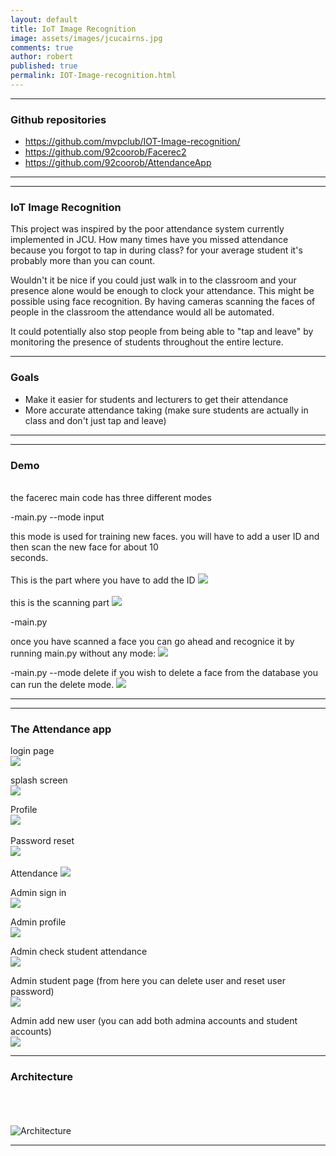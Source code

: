 ```yaml
---
layout: default
title: IoT Image Recognition
image: assets/images/jcucairns.jpg
comments: true
author: robert
published: true
permalink: IOT-Image-recognition.html
---
```


---

### Github repositories

- https://github.com/mvpclub/IOT-Image-recognition/
- https://github.com/92coorob/Facerec2
- https://github.com/92coorob/AttendanceApp


---

---

### IoT Image Recognition
This project was inspired by the poor attendance system currently implemented in JCU. How many times have you missed attendance because you forgot to tap in during class? for your average student it's probably more than you can count.

Wouldn't it be nice if you could just walk in to the classroom and your presence alone would be enough to clock your attendance.
This might be possible using face recognition. By having cameras scanning the faces of people in the classroom the attendance would all be automated.

It could potentially also stop people from being able to "tap and leave" by monitoring the presence of students throughout the entire lecture.


---

### Goals

- Make it easier for students and lecturers to get their attendance
- More accurate attendance taking (make sure students are actually in class and don't just tap and leave)


---


---

### Demo
<br>
the facerec main code has three different modes
  
  -main.py --mode input
  
  this mode is used for training new faces. you will have to add a user ID and then scan the new face for about 10<br> 
  seconds.
  <br>
  <br>
  This is the part where you have to add the ID
   <img src="https://lh3.googleusercontent.com/VLh3qF9ZyQkGXGse-9Shc1It49DAWqWO2vLR94Yph34kjJGEX0fcEBe1DvOOWKnWOP4qg-vBA0n-ybE0j-Dn6eqlAU2mrjGCO2BqlwkUc3_4Y5ucUclO7fNk35cQ8GRU_h_VJ6HkA1WwZY2cbxn8GpzzYDm_ukFI18yu9QKAJCbtdtiY-CjZyqR_ZAbFv8AV4EiFIw8prOQFSIZUcIHxMhpC0VexO2MZLgossfGO2gGl5wmc89JJIXkbWQswYKNj7CswkSUBnqyr8CcI5l9Hposj9m7w5Vze0Dtby4hEWYyRUv0VIZ8IPLFXzSyyiOJvIwwAeAE6LzXRxNiyOdyL5G55ZTG9_qysfwYllvMqybawGmm5tHTPT1ef_l-bC3Kad8KUEum2ksQCZC5XErQ92iUv6hxzRsxPl51e0AybKyi9wtZv9_LV3uKCpXMuV1Yaoafuj-YdNqObS4aKWC7HiXXQRbv8_qP5s5xaO2RKq_IhjBcltKGG2NAW3tPNb-7QiEkkM-hGvxwB63lUsvvORuXP_LaYaPx8nR52BSoJmmd653eMRaVSbKBlX_cUEbNda7LQ_sVZiAvsp7NmDc1oJIsj4zvQOmbFpnzt0h80b-dPa1B9U4rGrdjJnsD19oh_KWsztbLCIhNG7DN5H8ko8uRp=w979-h446-no">
   <br>
  <br>
  this is the scanning part
      <img src="https://lh3.googleusercontent.com/RBPqs7Dp51NvO4HHT4FlSGJ6RrTbsj7qI9XPUes98iKwf9uiaDyfUxbXZNSpAWlm1ZzGLv2vWIw698nDESb6p6I0Fxf9mMvpRAIFlF0KER1HkYtIgYEUgS4cWpP7_wMlWuurDr_EfAIv5VwVe2mrCuwtwMuIznP6RlkWvacBUD1XJrTEksN6ma6C2i4Lv63ZZJTuVZZ93e8vrDIaqzEkZfTrIPRTM-nPeG_ZQpCGk5cB3h1FQJyXU1izlakTfSpYRRszmBL-O4zoQeUcRB_u_7DvbHIWJbIg38HdPCALqk5xD7a-kZcH81uunBcJhxjBwlp4xPNHe2W4IvPefPFFB74r8ogGlTcw7glCEV90fdZXEX47qeyDsW9C_UeTVU7etTC9a-sm3HlMh0s4e8fa7Y_07mMqd8wrBXuK0FgV1lY__WX2PHBITD6jHbMP7L3RV1xsxCe3vuUeUlAVJvpdVMjAPcLFhknhR-x4QRbVrKZSUjooBVXTNhKg7PA0ueIATYuiJm-d3vEbQ2yqaiTLlEKnIZUKJsOMIUToee6ARqYCfPKWj6Sh__eu4kr57yvl-GEjLYuxmWLLxy_viYv8sgVCO-vykJMnc0v0TOuufK9bSEZDh1aQKOJ7hLcQMyKOjKBSymIp0Pi1DatxLDHRS5gH=w1375-h706-no">
      

  
  -main.py
  
   once you have scanned a face you can go ahead and recognice it by running main.py without any mode:
       <img src="https://lh3.googleusercontent.com/PL_xzj5PHO9pgjoafZ3uM2NnYY_KVny5TGSZL4LrWJ9RN_THB54ZdntZ_mAmR9RTWxlk-85W1KBWcWwNqJgdnzV6d8ASFSF_YfYQmwd7yZzWX3_orE2f0mcjeLPnoyhqddwWgQeH-SjrYlPKsOTfbEXOeHA2D_nQtAEe79HuF5EmTVvZ-jDZXC7-xpSF2PKs1nmx_ywznyywzHXmSX-NRkt7daWNF3Er_yUiTpKjQ55tyFnRN2Mrm1iG-B-O5vVOYevGzwvvhkJ0seqAlphK9_E5sFAB_Ayw1xBveLzMrN2pLYh_AA2DXiu9mNCuJKhM0jW5QDTFRkPNs0d9oDPIaryi9I3b8XbT5GBvndrxMI9_-Uj2XQCqjUlG1M5M5q_0wrSypTvjTeFnlU7R1Ri46YvEZGGa4tszphmr_GCTb5oYlYi0ddLpY0OnkU6DgwlrOJ9n_NVH9mKJdvBXYzSGHAvIFurHcBLz_TzOyEgBny4e2oXdvpdpmBPAuo6V6AZ1B9Srm5GYLzzZIttydDHrXK_I5iLlmKMYIK6G0tlBucSBcE_7od5FkvCo8_BZt7-Hp6u2GGlNOEz-iKwhfB4BeghHX3BdBTwkPQSMc3xX2iTERJTAR5J0DqW0bWCGU-p9e3CGZk1Kdz6NzsODTnX1MxLP=w1718-h966-no">
       
   
  -main.py --mode delete
  if you wish to delete a face from the database you can run the delete mode.
         <img src="https://lh3.googleusercontent.com/1GGU2IQ8BfRTy99_rs20R7d_b2gbPYFnzxXXqeF4KObJAynaSTpEq9KCX3aiXbHndxSlzYtDuec-Uji-K0lnLa5dcfB335csw59oQZL5OFyC96CEpE9tbo_uy2cKU6dOZzKqRH8OxSzCdopBO61d-4o1xYqQcBA79nPLFWx4fMYP70UeMUgfnJYVlv1GZKxb6THUfOmsJWnTAzhN9MrXVhRJ3RRb-Vohuff2yJj_3fb092RpBj9QkRcRdeDt8MWg_X1yrmXo5NFdqTMIy9u7BBYmOVLfPcklljJtno9OBKl0wswNFfI4NLsSr5PlvbS1UG_F56Pd1j5smuVuNFIpOBzwmmkI3NdbKtXuidb6lU494ym2kCIWIZogte39y-bOM0BpCOFgsrzBUOr1mrXA6t8ctU3FZcE78rh1ZRG0VCLh5Dw5mJ1IKPB4Iq14g8U4VQkqadqmUSUrzf3MVsoj6XuTbKqIpgqsOiGbTaE08SKY36jAdLxpCXZNLoxXEqUcYwhgCVY0DvgO_mAMQ0guMA0VK5OpEqg0dHt3RBEs4BNh55ntbriAskaeGxwpp5-f-0fSAemWYiosRJ_TQPsei3VoSj8lqgoQ5kXKt5TtT7h0jkYIS6FjvhjpwLMIFFTpWK_I182OhRhZioOK4juA63G4=w428-h147-no">



---

---

### The Attendance app

login page<br>
 <img src="https://lh3.googleusercontent.com/1cggzTHJRXbCQT8Wz0wy-bNlpO427THBIlIHsJpPsjKLAkKQ6Lh9QDm9RznX7BsZTs_skcv-sshJDXEOyFWUWzV1yix7bFQRjVIO1AlZqBVyUwRqdDbvtmVAjEWmHc-pnwD79dgSrhN-QNCETUV2uocBUYHJJ8Ivevzhj8wuUoZUBCN7y5dLEM4Q5GDiaB9p6SFrdAY5iGquB_m62JS-2GUDGqcP1iYjKnZOx9Whl8C6MHwK1jjuu_QPbOEoDJxbidoVJ72F6hX0i5-IweoqRiqJzUz4jnTD394AaNvDMHX3lPMl_hiAZ4oEv757j5-qdRTwER5vuSYprD1MPEsouToavSMbd-V5EenrrIunnaDZAsB0D_9bk-mhnvQFu9o0HYC8cjn7XLn07MoZJ-8Q_bsC7iF7X42FRtAdoiKeJPnF1R9PcLZlw2HqW4jue24k5bQF70FqGcWkoYqOERCZitnnXzJtMs2X8DVwGYQDyrwusMWx5w9L51uUGoJ6aDBpS3Q-XZkfFUWYjqnwhAtCjPZSGftp419dCEoMJYIGya3luIIxa3yPZ0CtYroienWs2fyXMhrR1I3JJzy1xgcSRJ1g2IeG4JxsLjp_O55JfhY_ep-5jAX-4X3VreLP85_zlthA4Xle576YlkqwedqV4pYr=w397-h809-no">
         
splash screen  <br>
 <img src="https://lh3.googleusercontent.com/x7DP1lXMNTGPcPHcc5FwHSAULAFzWJCWifuo4C4fHqH5GRixNQpY5n9X-oog1bF1ZKzBE3Al9WgKSD-ife0TVLtUA_4YKT3vojrdspZFSNZzwYleWVlkRRHelO8yU3yK6A4rYDnLTvSD5HvbGi0m6DXvJ3sgsJlVlM47kel5IrEzbEmLbNtX8FajqvWa0p25kKED58oUppjUuHgcLgJ96s2Ho-pfZBBRDDjE6bo9ESDfywKnBzLL0cmLSD_6NVm7rvXbQ2XODd6N2qxmo9Dpn1uwS5WDWqnUQHKsHi11OKQfhaHd5aevucj9GhnT1t82d7y70Ic8w9xZSg07WJTNoSuvPq4fK_aUm1ReaI9tHoMWFQNz81URpGP1Dq-uy6a-WHCyfcSsnRevXTXr5-cld-otOv9pRFvUH4Zqmux6-s50C1Crj6wwjIB24Sj3yzvFnz1Kc1YU7eZCC5G04EdmUKgKcrvy92N6kLYSNYrSF-eDKUoSxIKEbkMBQKfWE7_vSZY4R-h5kCDA5M1zOR09NU-5okcF4whpdBeQGUo0xxlcJ_EGEe3avMwaZ7iu6WPfDYkjvSkc4e_9coYrh6gwm-sIo4GopW9ihSyMqqkHL0P79KYoo8AR9C-FDumn_MwjY6Tyyv_j-iMTT0LNUuyYPCjQ=w398-h820-no"><br>
	 
Profile  <br>
<img src="https://lh3.googleusercontent.com/cQIRHLw4tMgxcnBRBk069VYGuHjXhs8tOFfX31sSMS6I3JKz8RYmomvIHgnJwx8d-MCZ19jnFB3CqSlkrv98eIflWSQoSxSiey5KSfG__qnuP6AlBwmuxKnzoG-Crsiid3uuFnX5yV_q7EGcKsTKXVA2YePr5cRtNN0jsw_VcSALVJHv1x9dVKSHWJSEXIUOuP-i7c6IxjiG4DooAHThoW7XrANJmYvn78sWBPlXMl-GPX645Pe_XzKlQs7HhsT0o5U8I29J-S6q70qEmPm5G5KQKqHe6EaRryKLtWxvTo-9haqKid6IpM_WRWIDPcPS9CixaGxJXeLmtVrFFUFJaEVA6jDUDM40exAUVwvUdljmxt-GHIRztsJz-FrBQ0hAUDNbLzua39ufL-8Yk-SlpeSSuzufTT2s8dFv7mbPg5tnNtVQkIz00k-w5eDASy9UTwMeaETo_IXpipluf7MJjTYjadeQM5SLkaFby7aOogin9agb06W1FLc6XOhFSXkLV7uWPG6HtgB3ml_FASqMlOPBkVmpnwO3ABZHvurBLYxLWU37BSwFmbITcb-X2JdgNTDrs-BpYCtT-ARhvsZZtF8FAw8lK0RDkQIQoYcdE1TJm9Sbn8ezo1GVPcRcuTD0JsmGWBf0iqjlyG_os8lnMY7Q=w397-h813-no"><br>  
Password reset  <br>
<img src="https://lh3.googleusercontent.com/kTnr_fNnhtGrHDWnTOksFnVVuYMCpTTQuXVzfk9KDs5a93bQoaBinn38DJy3xYjkaZnzfgrnsDUSbzsVRRDBqKRpuz6FWbbguIFooJzHC4SrskjTEh04iJ9UEqivkmWp8EE-s_RtIuqOojPNzzpQH2TZ-mHq5R4s3QTFhf-9dFUF5ArzwaK3XPUaQpqvpLrmxZZMa9qspcC1R2glNChPOrosFwkGbdFvx6BptOYxICj3CZPGNgkP6QoXapRpu7MevgWPclmve3Bea4oaSgTxXpdDJfyR5qwHbos5G-gxIczQVPl8wbMaaC88-Ke4Um7jyoEDUq7bxKPYwdj2QTmGMTRM6XcXzya0pMj8yIhfzgz903QkHkduR_v-K-ZT6PJKgB2knfx0EC6gGghXVrusZVsXh0r_yEexlDUFhI1GinzFsuNOckXhg47B0_3oex_exsgloBWz93oCrkrkOny3qpulw-Tssy1-yc-QDQ1DHUfVjSjt7GyLg-Uc_WfEyGc3Om7177qCjhYv2-2IlpYQt2RHPCgBFZrsq8oajP6Y-8krGDlrklv1ou8gsnZ2d7gaDGxGooFTzze3LgE7t5UAxlHzTLPX5dcPbnzj4TZ5MJ6NIIQ9Q_0NPALr4i9Vz8ZJuX_mQcXqsrzZWNfFfqc1-GkN=w409-h816-no">
<br>
<br>
Attendance
<img src="https://lh3.googleusercontent.com/jyPamwbYYbImHQBXvnaWIux5YUP3tyhxEPmWvBf2igzT3cil-_KVV5JH5-FZFErAbd9AuodPpXg-pKYsfsgdivqtiPEw10Jr1o1kRUiF0YL2sxLGFbjEDsLcKuyTMBYVkuqau4zoIajXc9LMS5CxpSAZ2ao2uh1Rp-TZEgU-d8B2IhdgkvOiid9OCcYcUjy0655bdYH6DIWmGEp1XvZfhkR7xyqGqls2tn9dD3iibeLOpQ0h7vR2vptywTTlur0m1f51zwM32EX_LTc054xcEBz2BOyVp41g2lVCZbklNROXwaANxPEfJMbCOhMDzlfFg-Lvp7lRIiO05IjTxM1f60rdHkqr05Anezd_p0RNS8Yo5Z26PCXhUx8oTWZ-XBEKxt8KBJU2VFjCd5vaIifiQ55SJDoOXbpZirsZ_AjBYK78Cxnii4saMf97JrX_iv0hcLHR07rfejoXadbyexW0qUHYMjbyoIkr-1Yb8ILQTMbKypmyL9qefOfiMZ6aCx7_68PBYKy6emPZxQ3RoPMjAoFmrG2UPkiqI9j3R7Tl-624aFyMBGcRcFhYDbmYfHisyDn9LI72CSQ4B5e0rFrYYZ3cQOSCFRpD4mlxcZoxsRDLr4jeHd8aV2n25YaD_7WdrjW8G9uDO6CRswwtBLbKWXeP=w398-h819-no"><br>
     
Admin sign in  <br>
<img src="https://lh3.googleusercontent.com/U-Csbw81gZg7iztrNNjaTkKjaXS--4QC4ESotBtpCMWPpR5js114a4OKGfPeqkS-ZwVcGsarV9TDU_TbtsIERhWCZKzdTPfn-itGwAeqOrb6dj4M58YElv3_gK4WMvHDcwu2U1nlYxaMCDRREONmNGSs2p8fcnsO9xunrcIn2tSkHk-5tG1iurjWKYq9-xdMML86Qj5VG5rscTj2TOCJI7uC8ZjqlthlTPQhqb3uJTRrbuCHobxYDnWeC5SeOWqKZf0WPWNNh8Y09qdwRLbMzrnKnf4p4xpbcTioJlC7GnIXNMAAmjyPsL1SGm4sYZiFld0k4xjvv9Fpn9BWsCXq5GMtgXEaWZjWCr1Bppf-uGCkTjOu7onknyQ1LVm-zQwYKQxCtjxkeNUVoQN4JlDuMxnIFiaXMPzGXHxw48vpDs8FSmqFAb70UKfZ-nzfDAuo6JqSYpvUOiIUlShzd1q0i9UorQt8T5eLAokcWvlT-L_ugtVeWvr_IQtlwO7tAY7SVM190x-5U5XJ9ERz3HXcqja3ytZT8CAvV80SWGHRTVmvYe_0HhH2FOC3CoPtADd2mru2XQf_IBx3zbpc4Rn62RCA7mKTbmsNn8gMQ6V8mfmvRgIaM2zq9o6vKde4fqu7L0qMYjoVBgrV59ndcm-iILGE=w411-h828-no"><br>

Admin profile  <br>
<img src="https://lh3.googleusercontent.com/PVM55biJe5yeP8AXnp09LK-n9rD57uZLIUSQfKpR6PHR8-rZT39_uQMueA5Au-zcpIh2CPgBJgQ5jDqNIqUcxY9cDaB7bkWMlWfRdDHNMNuqzxnZjuIn_kdOfdhyW8U2SXUl-Dd0MJFqyXw1BwiujH8tGHuLOrPJpmDVb6kD4_IzmNsQnsjTRlLQZZUIEJ8nwDZ8s-_f_byGD_pymg-eNrmP3WKVKqlv-0IN_zpv3Xb0lgI4oMHMPxiMm9BJ5fdluXSBMx7vVd7Ys6YQCYv5filrLUcOIzEYx8QxfZ0Kpks5vC1QsomOUbAmKtfOOJE_5eBnPPiQVGhHoI0Gu9c5_i7QgO7HxU_hoppSGije2qAV_Xs_aPdptQaidedXpXV8e9jGTM9A9lMz7ejXjXfJmUL8EOCvlQAYFjwugBtzfzNZHo5HW0pl_Q1C_pY3A_fTivPoPRnHu13rglYSEfCT98XGJyzuRrAKF80f22T5lI2_Xln1UxP2cOhAIQRJqEYCn3j_CSj2j4VWg_7E63MWds-PYu_3ylc_z4qIcRl42N17_28GZGsAKNb9XBN6QtRGXIVHEHJ95-mTls1AJlQOsLZC5pHXYNqLPsmFb4a6Ewa7UMtSRgwbEBcNGzZNk-TSz5g7OQ2MF7oDj4pmKOf0fksr=w412-h831-no"><br>

Admin check student attendance  <br>
<img src="https://lh3.googleusercontent.com/q4rAfzX2bsL81FVnDhlvdNNdW3nxf_nok1hy1w23iXsBs9pH_eRb0wO6XpiKpL1daYMmlb1Q9ebhzcj7mYY1hq-5F7e8Xdx9cAdpoIbZZoCovFjqmSmT2UEBB0XzpH8XdiUwYG_Ytl-5r3b0AmGsWxhTWRWMwNmOygp1_fLFIlSGh9RA_MInhsx6afcEebTDmtkouJZ5WaC2fzFVXekT7JEVwI7t21PEVQNiRRulg6Yu6OICr886CmcItfDE4ijQIF7xNqsjLgwdO4kIN_ezc_aRkvqEw_ba_urXiSJmzTrpdK5WPI9CLuGilCW3GNpeR7rG3FETCTBMUQv0OCBx9sWb3kvuCrTjlvq3wGMH_rdjucBhuESeHxLvhaCarA9gww5HbDkxu9-h4ViIG3_jueHCIt1IdBJfLxYfUVn7QZMvVU_xQbDBwZ2MFilbJnPwgsaMygDZPVLd9qJ9Dp80gLGUR4bZFJmiYsYSHYOw8A67QnamiE9N41W3_FFa4Ox2LXK3DA14caiHrh9SAix75xPVjZjGhqn0OQozFZzpTE8Nr5KLqn02pX2qXm170jXMVjBhvWUJv3rRBlU6wSBJhGMFRSDOAxZUqHjiVmkt982oDnPpjobQawamzbF0zcOyOjVv7dZnHziXZ7MyhyTn14zJ=w408-h826-no"><br>
     
Admin student page (from here you can delete user and reset user password)  <br>
<img src="https://lh3.googleusercontent.com/Zgxg8Q5n1RN7kJx2dinFspvTCwuEmkHYxdbVnbZXKIsvCNaHXJA-_AHJLaShuwmy0KQPRa-9Ee3cogWBbwsF_6a8hqsneaGcZOGd1rlP5j_wIDwUvld4o6nsHZMeWAwUnF7LjE1N5MBogyXFF8_qBCd3YIN60U-3PqJn9A-TLF_TRNtXgNh6UJr4Xnrh9aUQn7cnso56eEBTPQYKor_YYuovkpCzzV0Xxpti0rd3TSOUHLYU1slPPvqZJwjpetUlCWe6G8wHWst6ccYkW0_KiwamNN-_l_YLxXBQ2vL7ZwMOx7SqiLZ2BRkrZ43zkaWagAqw1xHDHpWPAjexz9gSo7FgmkTjVE8QqxJ0HIK2we5Z2i2kby2Q14xE7Sjr8LkITsAAtPBra2CC7y34961qgudS9EHqiC2qpJSCmbqv20lhP2utef_IHSVzZq1awnTXrivdKTg9iDOB9M0aA9cJF4qBL0AtglT48odVw_8kBvJ7b3celzGBHuZjICv8TeiuhPXHzvhq--kpSGGwx30CDS66zy2_xxro7hMfULx0ySc87wBRyJBddEHG38UXU2I0rawlhUdZ3Uov8kO6M-opMwjhI6qBVMWjGJxPDW63GuUxiLO6PjAFDongy9BcLlgIl5f3_zB7Il3kzUTkjO2iXu6I=w413-h832-no"><br>

Admin add new user (you can add both admina accounts and student accounts)  <br>
<img src="https://lh3.googleusercontent.com/dCjYH0IxBv7fOfKOBE_SoyDhypT3pvzvEDDc1jU4FzGo_dv97N7f0kO88AvW2dTHOr21JcDeUIN6ekcghdJuwM54aFhZMPsPkiUdrsqkZBDHircGzxB5DnUfEM9xem06i8KEHu45uOunOBR7Y-YrewnHHW142Toy5y36RxNyUUMfdgHimKkOuRPtjYZ2DOVOjlLkMkRnV4hvwooeR0ddsm-OlQultkWXyKyaNfSofKNNgsNKiF8jaFfBZsOaJOJYu7Tl95qaxqPRi-PhnMwXkaRsuV5aYywdCW5q1qoUTJL_6MROdCsmVrKW8rDu51-TP-X6qPeHdjd7dGJYOjYyhTOUoiSnSxNybNBguPniXsQBTde54Q2E83WtRsx_Ee4OVT9Jav1wxE8F6DZ5yxVsCZpIwBl6qYm116ipB2xhTXPdhA7pJmg4D3qte4ClAZsYcjnlTOiP14dj3w7iQ9iIKz5Z6TpRP-kR0590e-6k8OuuaXbKtbIqaBDOGyWPdY1Dp-FisescQGlgzkV8s9YfRsZuKjA57u7XK6W8CeWwl4SRrxaFnYV8kDsBofT0wdsAgDn-d2eS_eJFQJl2lnnSjLReCSGJnP2OPTZxpUgDaNrK96W0MC6OzJ_OYAUW29RpyJ9tklCmdYovcL2mSAwDQarG=w406-h836-no"><br>

---



### Architecture
<br>
<br>
<br>

 <img src="https://lh3.googleusercontent.com/Fd9-6wJoZu_JKMzwslRVvgecDp-zYPSjV3cYUvIkmkKJFY5Yo6fpKMbCpLvVuYqQ8sjyacf2BACgbZaN5Za4LEmtF_5onWMeHIGhdUFOS9n2YZNW1uo4n8VuUXDl8yZC_1u043LaSUomzC2sfFlQCE9c3aUWHli9n1UDfG7sIXkJMlWV2whl3daDqYE71gkQeMWz10XYsV-V5PY7sc0q4NgtCt9Z5akadpIX0HjDUNdDjzxtFDOk9XCOenuJhdkGNDFiMCMEIpmaEVG7wgV7GiM3_TQ7z3WGc5TFahSaHERx_FehC6bdsfTICPMX9zfi6l4SnPjUg2GvZhBVdCcO4kSKc3KAReoQA_H9AzsAbJn91nF-_ngbQxRdxlGvb2z2toC0lrfRvYdei5d732i3BgAhSg4o2R1L5QxbfRLzxkgTXmW7CP-XkU3TilCZRXDkUjUCA-QfIS4nCRwyOi7KGmSeXlRTtOtMkJX9wzOvApn058c8zSmi0G90FV-Ln-pKb3DNkZProCKIH9X9UjiKY1U2XxKiPfByf5CfCTP9qROMRuO-ULk4knZ84AZO4XOIc5cxy6WuQWEjZ4lnRzYvQS2tzzqSOUvyya6tK8G6sO7iA7CQewMQpqXIJ8U75KmmIBqgwHrrl8v5VNaTuA=w805-h600-no" alt="Architecture" style="width: -moz-available;">


---
